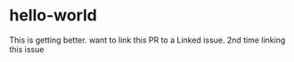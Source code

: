 # hello-world
This is getting better. 
want to link this PR to a Linked issue.
2nd time linking this issue
